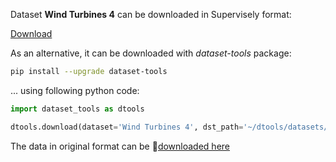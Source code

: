 Dataset **Wind Turbines 4** can be downloaded in Supervisely format:

 [Download](https://assets.supervisely.com/supervisely-supervisely-assets-public/teams_storage/V/i/ph/LBp7VzqZt4ZJuTJUiZMsOzLnxOTOqhRznAPjECNlkQQbVPTWpL0p0sdqdINQSFOV93USnRHTcktp9HOFwkXYsEbelPzcGxzrVvBt8qnxUID0CT68IjooF6lEpGAk.tar)

As an alternative, it can be downloaded with *dataset-tools* package:
``` bash
pip install --upgrade dataset-tools
```

... using following python code:
``` python
import dataset_tools as dtools

dtools.download(dataset='Wind Turbines 4', dst_path='~/dtools/datasets/Wind Turbines 4.tar')
```
The data in original format can be 🔗[downloaded here](https://figshare.com/ndownloader/files/24118220)